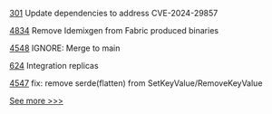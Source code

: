 
[301](https://github.com/hyperledger/fabric-sdk-java/pull/301) Update dependencies to address CVE-2024-29857

[4834](https://github.com/hyperledger/fabric/pull/4834) Remove Idemixgen from Fabric produced binaries

[4548](https://github.com/hyperledger/iroha/pull/4548) IGNORE: Merge to main

[624](https://github.com/hyperledger-labs/fabric-token-sdk/pull/624) Integration replicas

[4547](https://github.com/hyperledger/iroha/pull/4547) fix: remove serde(flatten) from SetKeyValue/RemoveKeyValue


[See more >>>](https://start-here.hyperledger.org/pull-requests)

